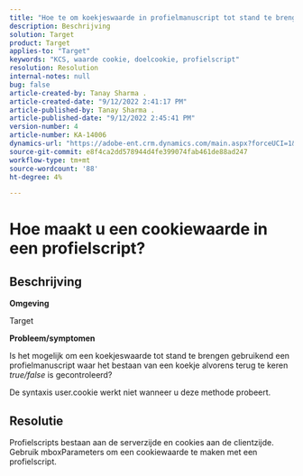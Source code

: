 ```yaml
---
title: "Hoe te om koekjeswaarde in profielmanuscript tot stand te brengen?"
description: Beschrijving
solution: Target
product: Target
applies-to: "Target"
keywords: "KCS, waarde cookie, doelcookie, profielscript"
resolution: Resolution
internal-notes: null
bug: false
article-created-by: Tanay Sharma .
article-created-date: "9/12/2022 2:41:17 PM"
article-published-by: Tanay Sharma .
article-published-date: "9/12/2022 2:45:41 PM"
version-number: 4
article-number: KA-14006
dynamics-url: "https://adobe-ent.crm.dynamics.com/main.aspx?forceUCI=1&pagetype=entityrecord&etn=knowledgearticle&id=6c943bef-a832-ed11-9db1-002248086735"
source-git-commit: e8f4ca2dd578944d4fe399074fab461de88ad247
workflow-type: tm+mt
source-wordcount: '88'
ht-degree: 4%

---
```


# Hoe maakt u een cookiewaarde in een profielscript?

## Beschrijving


<b>Omgeving</b>

Target



<b>Probleem/symptomen</b>

Is het mogelijk om een koekjeswaarde tot stand te brengen gebruikend een profielmanuscript waar het bestaan van een koekje alvorens terug te keren *true/false* is gecontroleerd?

De syntaxis user.cookie werkt niet wanneer u deze methode probeert.


## Resolutie


Profielscripts bestaan aan de serverzijde en cookies aan de clientzijde. Gebruik mboxParameters om een cookiewaarde te maken met een profielscript.
